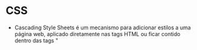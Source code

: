 # CSS
- Cascading Style Sheets é um mecanismo para adicionar estilos a uma página web, aplicado diretamente nas tags HTML ou ficar contido dentro das tags "<style>". Também é possível, adicionar estilos adicionando um link para um arquivo CSS que contém os estilos.


### Pacotes Instalados
- npm install --save-dev @babel/core @babel/preset-env @babel/preset-react babel-loader
- npm i css-loader --save-dev
- npm i file-loader --save-dev
- npm i html-loader --save-dev
- npm i --save-dev html-webpack-live-reload-plugin
- npm i --save-dev html-webpack-plugin
- npm i --save-dev mini-css-extract-plugin
- npm i --save-dev sass
- npm i --save-dev sass-loader
- npm i --save-dev style-loader
- npm i --save-dev webpack webpack-cli webpack-dev-server
- npm i --save-dev autoprefixer
- npm i --save-dev imagemin-webpack-plugin
- npm i --save-dev url-loader webpack-merge

- Para desinstalar um pacote basta rodar o código: `npm uninstall <nome-pacote>`

#### Instalação
- Requer o node.js instalado
- Baixar ou clonar este repositório
- Acessar com o terminal a pasta do projeto, baixado e executar o comando: `npm install` 

#### Rodar local
- executar o comando `npm run dev`

## Informções
- box-sizing = border-box: considera o padding e border como parte do cálculo total da largura e altura
- box-sizing = content-box: não considera o padding e border como parte do cálculo total da largura e altura